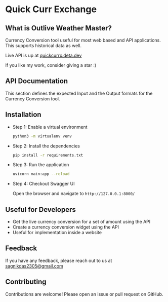 # Quick Curr Exchange

## What is Outlive Weather Master?

Currency Conversion tool useful for most web based and API applications. This supports historical data as well.

Live API is up at [quickcurrx.deta.dev](quickcurrx.deta.dev)

If you like my work, consider giving a star :)

## API Documentation

This section defines the expected Input and the Output formats for the Currency Conversion tool.

## Installation

- Step 1: Enable a virtual environment

    ```bash
    python3 -m virtualenv venv
    ```

- Step 2: Install the dependencies

    ```bash
    pip install -r requirements.txt
    ```

- Step 3: Run the application

    ```bash
    uvicorn main:app --reload
    ```

- Step 4: Checkout Swagger UI

    Open the browser and navigate to `http://127.0.0.1:8000/`

## Useful for Developers

- Get the live currency conversion for a set of amount using the API
- Create a currency conversion widget using the API
- Useful for implementation inside a website

## Feedback

If you have any feedback, please reach out to us at sagnikdas2305@gmail.com

## Contributing

Contributions are welcome! Please open an issue or pull request on GitHub.
